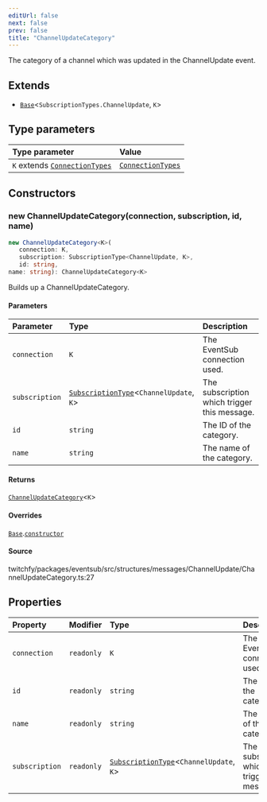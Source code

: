 ```yaml
---
editUrl: false
next: false
prev: false
title: "ChannelUpdateCategory"
---
```


The category of a channel which was updated in the ChannelUpdate event.

## Extends

- [`Base`](/api/eventsub/classes/base/)\<`SubscriptionTypes.ChannelUpdate`, `K`\>

## Type parameters

| Type parameter | Value |
| :------ | :------ |
| `K` extends [`ConnectionTypes`](/api/eventsub/type-aliases/connectiontypes/) | [`ConnectionTypes`](/api/eventsub/type-aliases/connectiontypes/) |

## Constructors

### new ChannelUpdateCategory(connection, subscription, id, name)

```ts
new ChannelUpdateCategory<K>(
   connection: K, 
   subscription: SubscriptionType<ChannelUpdate, K>, 
   id: string, 
name: string): ChannelUpdateCategory<K>
```

Builds up a ChannelUpdateCategory.

#### Parameters

| Parameter | Type | Description |
| :------ | :------ | :------ |
| `connection` | `K` | The EventSub connection used. |
| `subscription` | [`SubscriptionType`](/api/eventsub/type-aliases/subscriptiontype/)\<`ChannelUpdate`, `K`\> | The subscription which trigger this message. |
| `id` | `string` | The ID of the category. |
| `name` | `string` | The name of the category. |

#### Returns

[`ChannelUpdateCategory`](/api/eventsub/classes/channelupdatecategory/)\<`K`\>

#### Overrides

[`Base`](/api/eventsub/classes/base/).[`constructor`](/api/eventsub/classes/base/#constructors)

#### Source

twitchfy/packages/eventsub/src/structures/messages/ChannelUpdate/ChannelUpdateCategory.ts:27

## Properties

| Property | Modifier | Type | Description | Inherited from |
| :------ | :------ | :------ | :------ | :------ |
| `connection` | `readonly` | `K` | The EventSub connection used. | [`Base`](/api/eventsub/classes/base/).`connection` |
| `id` | `readonly` | `string` | The ID of the category. | - |
| `name` | `readonly` | `string` | The name of the category. | - |
| `subscription` | `readonly` | [`SubscriptionType`](/api/eventsub/type-aliases/subscriptiontype/)\<`ChannelUpdate`, `K`\> | The subscription which trigger this message. | [`Base`](/api/eventsub/classes/base/).`subscription` |
